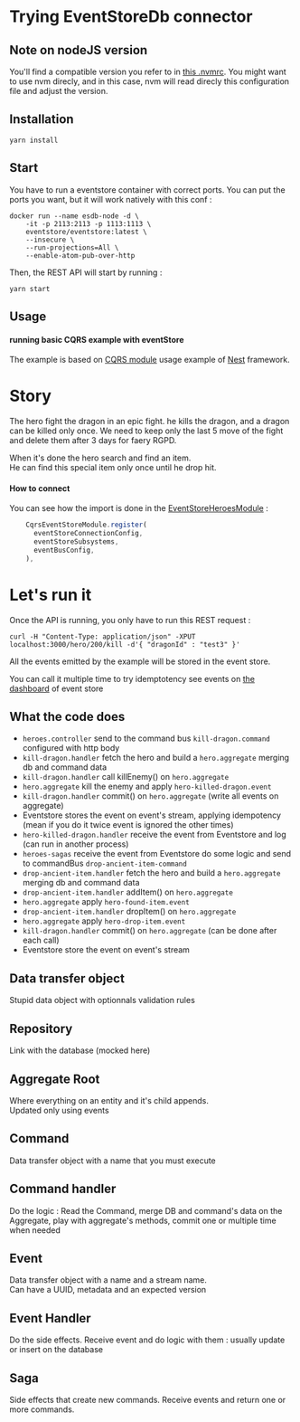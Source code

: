 # Trying EventStoreDb connector

## Note on nodeJS version

You'll find a compatible version you refer to in [this .nvmrc](../.nvmrc). You might want to use nvm direcly, and in this case, nvm will read direcly this configuration file and adjust the version.

## Installation

```
yarn install
```

## Start

You have to run a eventstore container with correct ports. You can put the ports you want, but it will work natively with this conf :

```
docker run --name esdb-node -d \
    -it -p 2113:2113 -p 1113:1113 \
    eventstore/eventstore:latest \
    --insecure \
    --run-projections=All \
    --enable-atom-pub-over-http
```

Then, the REST API will start by running :

```
yarn start
```

## Usage

#### running basic CQRS example with eventStore

The example is based on [CQRS module](https://github.com/kamilmysliwiec/nest-cqrs) usage example of [Nest](https://github.com/kamilmysliwiec/nest) framework.

# Story

The hero fight the dragon in an epic fight.
he kills the dragon, and a dragon can be killed only once.
We need to keep only the last 5 move of the fight and delete them after 3 days for faery RGPD.

When it's done the hero search and find an item.  
He can find this special item only once until he drop hit.

#### How to connect

You can see how the import is done in the [EventStoreHeroesModule](./src/heroes/event-store-heroes.module.ts) :

```typescript
    CqrsEventStoreModule.register(
      eventStoreConnectionConfig,
      eventStoreSubsystems,
      eventBusConfig,
    ),
```

# Let's run it

Once the API is running, you only have to run this REST request :

```
curl -H "Content-Type: application/json" -XPUT localhost:3000/hero/200/kill -d'{ "dragonId" : "test3" }'
```

All the events emitted by the example will be stored in the event store.

You can call it multiple time to try idemptotency
see events on [the dashboard](http://localhost:20113/web/index.html#/streams/hero-200) of event store

## What the code does

- `heroes.controller` send to the command bus `kill-dragon.command` configured with http body
- `kill-dragon.handler` fetch the hero and build a `hero.aggregate` merging db and command data
- `kill-dragon.handler` call killEnemy() on `hero.aggregate`
- `hero.aggregate` kill the enemy and apply `hero-killed-dragon.event`
- `kill-dragon.handler` commit() on `hero.aggregate` (write all events on aggregate)
- Eventstore stores the event on event's stream, applying idempotency (mean if you do it twice event is ignored the other times)
- `hero-killed-dragon.handler` receive the event from Eventstore and log (can run in another process)
- `heroes-sagas` receive the event from Eventstore do some logic and send to commandBus `drop-ancient-item-command`
- `drop-ancient-item.handler` fetch the hero and build a `hero.aggregate` merging db and command data
- `drop-ancient-item.handler` addItem() on `hero.aggregate`
- `hero.aggregate` apply `hero-found-item.event`
- `drop-ancient-item.handler` dropItem() on `hero.aggregate`
- `hero.aggregate` apply `hero-drop-item.event`
- `kill-dragon.handler` commit() on `hero.aggregate` (can be done after each call)
- Eventstore store the event on event's stream

## Data transfer object

Stupid data object with optionnals validation rules

## Repository

Link with the database (mocked here)

## Aggregate Root

Where everything on an entity and it's child appends.  
Updated only using events

## Command

Data transfer object with a name that you must execute

## Command handler

Do the logic :
Read the Command, merge DB and command's data on the Aggregate, play with aggregate's methods, commit one or multiple time when needed

## Event

Data transfer object with a name and a stream name.  
Can have a UUID, metadata and an expected version

## Event Handler

Do the side effects.
Receive event and do logic with them : usually update or insert on the database

## Saga

Side effects that create new commands.
Receive events and return one or more commands.
